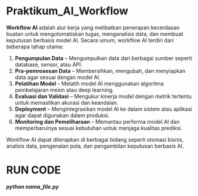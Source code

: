 # Praktikum_AI_Workflow
**Workflow AI** adalah alur kerja yang melibatkan penerapan kecerdasan buatan untuk mengotomatiskan tugas, menganalisis data, dan membuat keputusan berbasis model AI. Secara umum, workflow AI terdiri dari beberapa tahap utama:  

1. **Pengumpulan Data** – Mengumpulkan data dari berbagai sumber seperti database, sensor, atau API.  
2. **Pra-pemrosesan Data** – Membersihkan, mengubah, dan menyiapkan data agar sesuai dengan model AI.  
3. **Pelatihan Model** – Melatih model AI menggunakan algoritma pembelajaran mesin atau deep learning.  
4. **Evaluasi dan Validasi** – Mengukur kinerja model dengan metrik tertentu untuk memastikan akurasi dan keandalan.  
5. **Deployment** – Mengintegrasikan model AI ke dalam sistem atau aplikasi agar dapat digunakan dalam produksi.  
6. **Monitoring dan Pemeliharaan** – Memantau performa model AI dan memperbaruinya sesuai kebutuhan untuk menjaga kualitas prediksi.  

Workflow AI dapat diterapkan di berbagai bidang seperti otomasi bisnis, analisis data, pengenalan pola, dan pengambilan keputusan berbasis AI.

# RUN CODE
***python nama_file.py***
